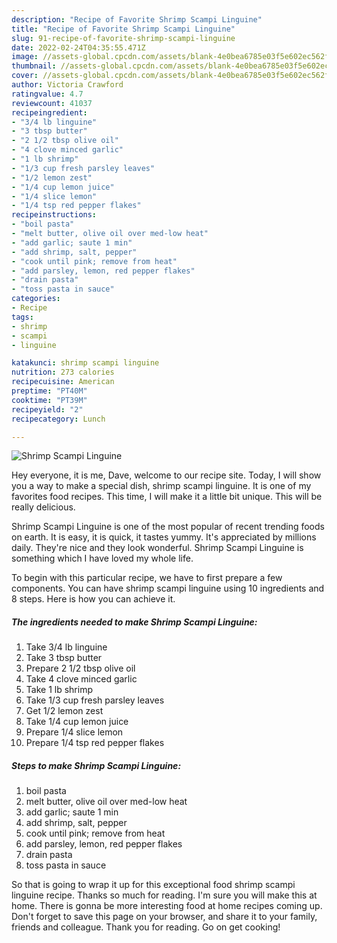 ```yaml
---
description: "Recipe of Favorite Shrimp Scampi Linguine"
title: "Recipe of Favorite Shrimp Scampi Linguine"
slug: 91-recipe-of-favorite-shrimp-scampi-linguine
date: 2022-02-24T04:35:55.471Z
image: //assets-global.cpcdn.com/assets/blank-4e0bea6785e03f5e602ec562f230caae08da540cada707380b4fe1bbebba43da.png
thumbnail: //assets-global.cpcdn.com/assets/blank-4e0bea6785e03f5e602ec562f230caae08da540cada707380b4fe1bbebba43da.png
cover: //assets-global.cpcdn.com/assets/blank-4e0bea6785e03f5e602ec562f230caae08da540cada707380b4fe1bbebba43da.png
author: Victoria Crawford
ratingvalue: 4.7
reviewcount: 41037
recipeingredient:
- "3/4 lb linguine"
- "3 tbsp butter"
- "2 1/2 tbsp olive oil"
- "4 clove minced garlic"
- "1 lb shrimp"
- "1/3 cup fresh parsley leaves"
- "1/2 lemon zest"
- "1/4 cup lemon juice"
- "1/4 slice lemon"
- "1/4 tsp red pepper flakes"
recipeinstructions:
- "boil pasta"
- "melt butter, olive oil over med-low heat"
- "add garlic; saute 1 min"
- "add shrimp, salt, pepper"
- "cook until pink; remove from heat"
- "add parsley, lemon, red pepper flakes"
- "drain pasta"
- "toss pasta in sauce"
categories:
- Recipe
tags:
- shrimp
- scampi
- linguine

katakunci: shrimp scampi linguine 
nutrition: 273 calories
recipecuisine: American
preptime: "PT40M"
cooktime: "PT39M"
recipeyield: "2"
recipecategory: Lunch

---
```



![Shrimp Scampi Linguine](//assets-global.cpcdn.com/assets/blank-4e0bea6785e03f5e602ec562f230caae08da540cada707380b4fe1bbebba43da.png)

Hey everyone, it is me, Dave, welcome to our recipe site. Today, I will show you a way to make a special dish, shrimp scampi linguine. It is one of my favorites food recipes. This time, I will make it a little bit unique. This will be really delicious.



Shrimp Scampi Linguine is one of the most popular of recent trending foods on earth. It is easy, it is quick, it tastes yummy. It's appreciated by millions daily. They're nice and they look wonderful. Shrimp Scampi Linguine is something which I have loved my whole life.


To begin with this particular recipe, we have to first prepare a few components. You can have shrimp scampi linguine using 10 ingredients and 8 steps. Here is how you can achieve it.

<!--inarticleads1-->

##### The ingredients needed to make Shrimp Scampi Linguine:

1. Take 3/4 lb linguine
1. Take 3 tbsp butter
1. Prepare 2 1/2 tbsp olive oil
1. Take 4 clove minced garlic
1. Take 1 lb shrimp
1. Take 1/3 cup fresh parsley leaves
1. Get 1/2 lemon zest
1. Take 1/4 cup lemon juice
1. Prepare 1/4 slice lemon
1. Prepare 1/4 tsp red pepper flakes




<!--inarticleads2-->

##### Steps to make Shrimp Scampi Linguine:

1. boil pasta
1. melt butter, olive oil over med-low heat
1. add garlic; saute 1 min
1. add shrimp, salt, pepper
1. cook until pink; remove from heat
1. add parsley, lemon, red pepper flakes
1. drain pasta
1. toss pasta in sauce




So that is going to wrap it up for this exceptional food shrimp scampi linguine recipe. Thanks so much for reading. I'm sure you will make this at home. There is gonna be more interesting food at home recipes coming up. Don't forget to save this page on your browser, and share it to your family, friends and colleague. Thank you for reading. Go on get cooking!
